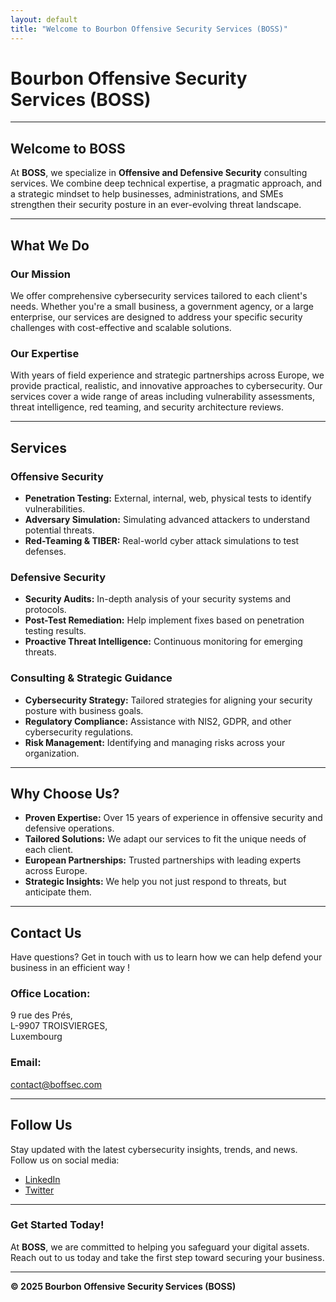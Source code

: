 ```yaml
---
layout: default
title: "Welcome to Bourbon Offensive Security Services (BOSS)"
---
```


# Bourbon Offensive Security Services (BOSS)

---

## **Welcome to BOSS**

At **BOSS**, we specialize in **Offensive and Defensive Security** consulting services. We combine deep technical expertise, a pragmatic approach, and a strategic mindset to help businesses, administrations, and SMEs strengthen their security posture in an ever-evolving threat landscape.

---

## **What We Do**

### **Our Mission**
We offer comprehensive cybersecurity services tailored to each client's needs. Whether you're a small business, a government agency, or a large enterprise, our services are designed to address your specific security challenges with cost-effective and scalable solutions.

### **Our Expertise**
With years of field experience and strategic partnerships across Europe, we provide practical, realistic, and innovative approaches to cybersecurity. Our services cover a wide range of areas including vulnerability assessments, threat intelligence, red teaming, and security architecture reviews.

---

## **Services**

### **Offensive Security**
- **Penetration Testing:** External, internal, web, physical tests to identify vulnerabilities.
- **Adversary Simulation:** Simulating advanced attackers to understand potential threats.
- **Red-Teaming & TIBER:** Real-world cyber attack simulations to test defenses.

### **Defensive Security**
- **Security Audits:** In-depth analysis of your security systems and protocols.
- **Post-Test Remediation:** Help implement fixes based on penetration testing results.
- **Proactive Threat Intelligence:** Continuous monitoring for emerging threats.

### **Consulting & Strategic Guidance**
- **Cybersecurity Strategy:** Tailored strategies for aligning your security posture with business goals.
- **Regulatory Compliance:** Assistance with NIS2, GDPR, and other cybersecurity regulations.
- **Risk Management:** Identifying and managing risks across your organization.

---

## **Why Choose Us?**

- **Proven Expertise:** Over 15 years of experience in offensive security and defensive operations.
- **Tailored Solutions:** We adapt our services to fit the unique needs of each client.
- **European Partnerships:** Trusted partnerships with leading experts across Europe.
- **Strategic Insights:** We help you not just respond to threats, but anticipate them.

---

## **Contact Us**

Have questions? Get in touch with us to learn how we can help defend your business in an efficient way !

### **Office Location:**
9 rue des Prés,  
L-9907 TROISVIERGES,  
Luxembourg  

### **Email:**
[contact@boffsec.com](mailto:contact@boffsec.com)

---

## **Follow Us**

Stay updated with the latest cybersecurity insights, trends, and news. Follow us on social media:

- [LinkedIn](#https://www.linkedin.com/in/jean-marie-bourbon/)
- [Twitter](#https://x.com/kmkz_security)

---

### **Get Started Today!**
At **BOSS**, we are committed to helping you safeguard your digital assets. Reach out to us today and take the first step toward securing your business.

---

**© 2025 Bourbon Offensive Security Services (BOSS)**
